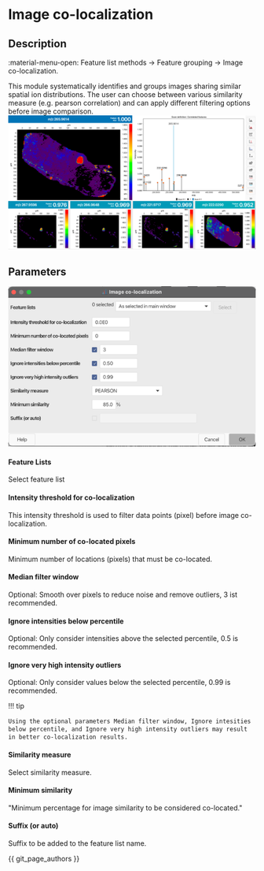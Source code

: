 # Image co-localization

## Description

:material-menu-open: Feature list methods → Feature grouping → Image co-localization.

This module systematically identifies and groups images sharing similar spatial ion distributions. The user can choose between various similarity measure (e.g. pearson correlation) and can apply different filtering options before image comparison.
![image_colocalization](colocated_images.png)

## Parameters

![dialog_colocalization](dialog.png)

#### Feature Lists
Select feature list

#### Intensity threshold for co-localization
This intensity threshold is used to filter data points (pixel) before image co-localization.

#### Minimum number of co-located pixels
Minimum number of locations (pixels) that must be co-located.

#### Median filter window
Optional: Smooth over pixels to reduce noise and remove outliers, 3 ist recommended.

#### Ignore intensities below percentile
Optional: Only consider intensities above the selected percentile, 0.5 is recommended.

#### Ignore very high intensity outliers
Optional: Only consider values below the selected percentile, 0.99 is recommended.

!!! tip

    Using the optional parameters Median filter window, Ignore intesities below percentile, and Ignore very high intensity outliers may result in better co-localization results.

#### Similarity measure
Select similarity measure.

#### Minimum similarity
"Minimum percentage for image similarity to be considered co-located."

#### Suffix (or auto)
Suffix to be added to the feature list name.


{{ git_page_authors }}
